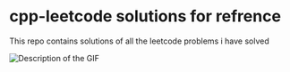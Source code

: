 # cpp-leetcode solutions for refrence 

This repo contains solutions of all the leetcode problems i have solved

![Description of the GIF](https://cloud.githubusercontent.com/assets/4745789/21447248/0884e3b8-c8f8-11e6-8ce3-74ff6502cbca.gif)
